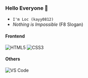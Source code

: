 ### Hello Everyone 👋

- `I'm Loc (kayy0812)`
-  _Nothing is Impossible_ (F8 Slogan)

#### Frontend
![HTML5](https://img.shields.io/badge/-HTML5-%23E44D27?style=flat-square&logo=html5&logoColor=ffffff)
![CSS3](https://img.shields.io/badge/-CSS3-%231572B6?style=flat-square&logo=css3)

#### Others
![VS Code](http://img.shields.io/badge/-VS%20Code-007ACC?style=flat-square&logo=visual-studio-code&logoColor=ffffff)
